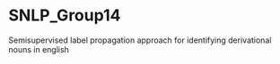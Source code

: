 # SNLP_Group14
Semisupervised label propagation approach for identifying derivational nouns in english
